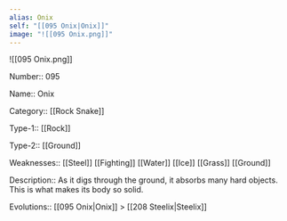 ```yaml
---
alias: Onix
self: "[[095 Onix|Onix]]"
image: "![[095 Onix.png]]"
---
```


![[095 Onix.png]]


Number:: 095

Name:: Onix

Category:: [[Rock Snake]]

Type-1:: [[Rock]]

Type-2:: [[Ground]]

Weaknesses:: [[Steel]] [[Fighting]] [[Water]] [[Ice]] [[Grass]] [[Ground]]

Description:: As it digs through the ground, it absorbs many hard objects. This is what makes its body so solid.

Evolutions:: [[095 Onix|Onix]] > [[208 Steelix|Steelix]]